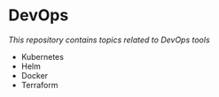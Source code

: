 # DevOps 

_This repository contains topics related to DevOps tools_

- Kubernetes
- Helm
- Docker
- Terraform